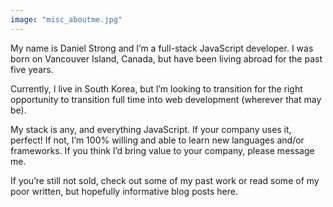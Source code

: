 ```yaml
---
image: "misc_aboutme.jpg"
---
```


My name is Daniel Strong and I’m a full-stack JavaScript developer. I was born on Vancouver Island, Canada, but have been living abroad for the past five years.

Currently, I live in South Korea, but I’m looking to transition for the right opportunity to transition full time into web development (wherever that may be).

My stack is any, and everything JavaScript. If your company uses it, perfect! If not, I’m 100% willing and able to learn new languages and/or frameworks. If you think I’d bring value to your company, please message me.

If you’re still not sold, check out some of my past work or read some of my poor written, but hopefully informative blog posts here.
